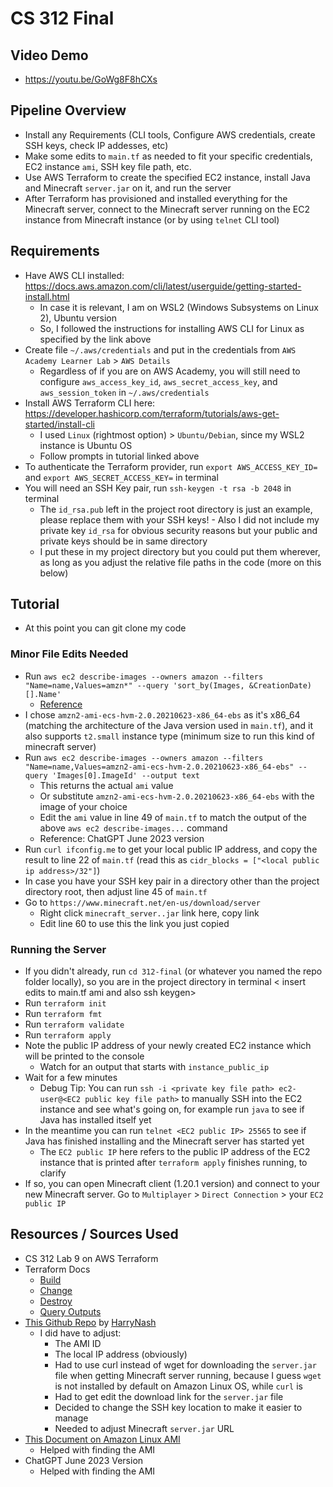 # CS 312 Final

## Video Demo
- https://youtu.be/GoWg8F8hCXs

## Pipeline Overview
- Install any Requirements (CLI tools, Configure AWS credentials, create SSH keys, check IP addesses, etc)
- Make some edits to `main.tf` as needed to fit your specific credentials, EC2 instance `ami`, SSH key file path, etc.
- Use AWS Terraform to create the specified EC2 instance, install Java and Minecraft `server.jar` on it, and run the server
- After Terraform has provisioned and installed everything for the Minecraft server, connect to the Minecraft server running on the EC2 instance from Minecraft instance (or by using `telnet` CLI tool)

## Requirements
- Have AWS CLI installed: https://docs.aws.amazon.com/cli/latest/userguide/getting-started-install.html
  - In case it is relevant, I am on WSL2 (Windows Subsystems on Linux 2), Ubuntu version
  - So, I followed the instructions for installing AWS CLI for Linux as specified by the link above
- Create file `~/.aws/credentials` and put in the credentials from `AWS Academy Learner Lab` > `AWS Details`
  - Regardless of if you are on AWS Academy, you will still need to configure `aws_access_key_id`, `aws_secret_access_key`, and `aws_session_token` in `~/.aws/credentials`
- Install AWS Terraform CLI here: https://developer.hashicorp.com/terraform/tutorials/aws-get-started/install-cli
  - I used `Linux` (rightmost option) > `Ubuntu/Debian`, since my WSL2 instance is Ubuntu OS
  - Follow prompts in tutorial linked above
- To authenticate the Terraform provider, run `export AWS_ACCESS_KEY_ID=` and `export AWS_SECRET_ACCESS_KEY=` in terminal
- You will need an SSH Key pair, run `ssh-keygen -t rsa -b 2048` in terminal
  - The `id_rsa.pub` left in the project root directory is just an example, please replace them with your SSH keys! - Also I did not include my private key `id_rsa` for obvious security reasons but your public and private keys should be in same directory
  - I put these in my project directory but you could put them wherever, as long as you adjust the relative file paths in the code (more on this below)

## Tutorial

- At this point you can git clone my code

### Minor File Edits Needed
- Run `aws ec2 describe-images --owners amazon --filters "Name=name,Values=amzn*" --query 'sort_by(Images, &CreationDate)[].Name'`
  - [Reference](https://aws.amazon.com/blogs/compute/query-for-the-latest-amazon-linux-ami-ids-using-aws-systems-manager-parameter-store/)
- I chose `amzn2-ami-ecs-hvm-2.0.20210623-x86_64-ebs` as it's x86_64 (matching the architecture of the Java version used in `main.tf`), and it also supports `t2.small` instance type (minimum size to run this kind of minecraft server)
- Run `aws ec2 describe-images --owners amazon --filters "Name=name,Values=amzn2-ami-ecs-hvm-2.0.20210623-x86_64-ebs" --query 'Images[0].ImageId' --output text`
  - This returns the actual `ami` value
  - Or substitute `amzn2-ami-ecs-hvm-2.0.20210623-x86_64-ebs` with the image of your choice
  - Edit the `ami` value in line 49 of `main.tf` to match the output of the above `aws ec2 describe-images...` command
  - Reference: ChatGPT June 2023 version
- Run `curl ifconfig.me` to get your local public IP address, and copy the result to line 22 of `main.tf`  (read this as `cidr_blocks = ["<local public ip address>/32"]`)
- In case you have your SSH key pair in a directory other than the project directory root, then adjust line 45 of `main.tf`
- Go to `https://www.minecraft.net/en-us/download/server`
  - Right click `minecraft_server..jar` link here, copy link
  - Edit line 60 to use this the link you just copied

### Running the Server
- If you didn't already, run `cd 312-final` (or whatever you named the repo folder locally), so you are in the project directory in terminal
< insert edits to main.tf ami and also ssh keygen>
- Run `terraform init`
- Run `terraform fmt`
- Run `terraform validate`
- Run `terraform apply`
- Note the public IP address of your newly created EC2 instance which will be printed to the console
  - Watch for an output that starts with `instance_public_ip`
- Wait for a few minutes
  - Debug Tip: You can run `ssh -i <private key file path> ec2-user@<EC2 public key file path>` to manually SSH into the EC2 instance and see what's going on, for example run `java` to see if Java has installed itself yet
- In the meantime you can run `telnet <EC2 public IP> 25565` to see if Java has finished installing and the Minecraft server has started yet
  - The `EC2 public IP` here refers to the public IP address of the EC2 instance that is printed after `terraform apply` finishes running, to clarify
- If so, you can open Minecraft client (1.20.1 version) and connect to your new Minecraft server. Go to `Multiplayer` > `Direct Connection` > your `EC2 public IP`

## Resources / Sources Used
- CS 312 Lab 9 on AWS Terraform
- Terraform Docs
  - [Build](https://developer.hashicorp.com/terraform/tutorials/aws-get-started/aws-build)
  - [Change](https://developer.hashicorp.com/terraform/tutorials/aws-get-started/aws-change)
  - [Destroy](https://developer.hashicorp.com/terraform/tutorials/aws-get-started/aws-destroy)
  - [Query Outputs](https://developer.hashicorp.com/terraform/tutorials/aws-get-started/aws-outputs)
- [This Github Repo](https://github.com/HarryNash/terraform-minecraft) by [HarryNash](https://github.com/HarryNash)
  - I did have to adjust:
    - The AMI ID
    - The local IP address (obviously)
    - Had to use curl instead of wget for downloading the `server.jar` file when getting Minecraft server running, because I guess `wget` is not installed by default on Amazon Linux OS, while `curl` is
    - Had to get edit the download link for the `server.jar` file
    - Decided to change the SSH key location to make it easier to manage
    - Needed to adjust Minecraft `server.jar` URL
- [This Document on Amazon Linux AMI](https://aws.amazon.com/blogs/compute/query-for-the-latest-amazon-linux-ami-ids-using-aws-systems-manager-parameter-store/)
  - Helped with finding the AMI
- ChatGPT June 2023 Version
  - Helped with finding the AMI

